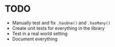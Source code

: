 # TODO

- Manually test and fix `.hasOne()` and `.hasMany()`
- Create unit tests for everything in the library
- Test in a real world setting
- Document everything
